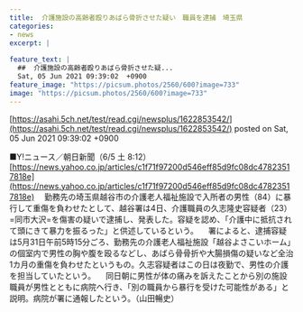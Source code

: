 ```yaml
---
title:  介護施設の高齢者殴りあばら骨折させた疑い　職員を逮捕　埼玉県  
categories:
- news
excerpt: |
  
feature_text: |
  ##  介護施設の高齢者殴りあばら骨折させた疑...
  Sat, 05 Jun 2021 09:39:02  +0900
feature_image: "https://picsum.photos/2560/600?image=733"
image: "https://picsum.photos/2560/600?image=733"
---
```


[https://asahi.5ch.net/test/read.cgi/newsplus/1622853542/](https://asahi.5ch.net/test/read.cgi/newsplus/1622853542/)
posted on Sat, 05 Jun 2021 09:39:02  +0900

<!--more-->

■Y!ニュース／朝日新聞（6/5 土 8:12） [https://news.yahoo.co.jp/articles/c1f71f97200d546eff85d9fc08dc47823517818e](https://news.yahoo.co.jp/articles/c1f71f97200d546eff85d9fc08dc47823517818e) 　勤務先の埼玉県越谷市の介護老人福祉施設で入所者の男性（84）に暴行して重傷を負わせたとして、越谷署は4日、介護職員の久志隆史容疑者（23）=同市大沢=を傷害の疑いで逮捕し、発表した。容疑を認め、「介護中に抵抗されて頭にきて暴力を振るった」と供述しているという。 　署によると、逮捕容疑は5月31日午前5時15分ごろ、勤務先の介護老人福祉施設「越谷よさこいホーム」の個室内で男性の胸や腹を殴るなどし、あばら骨骨折や大腸損傷の疑いなど全治1カ月の重傷を負わせたというもの。久志容疑者はこの日は夜勤で、男性の介護を担当していたという。 　同日朝に男性が体の痛みを訴えたことから別の施設職員が男性とともに病院へ行き、「別の職員から暴行を受けた可能性がある」と説明。病院が署に通報したという。（山田暢史）
